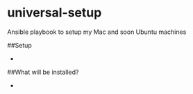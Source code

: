# universal-setup

Ansible playbook to setup my Mac and soon Ubuntu machines

##Setup

-

##What will be installed?

-
